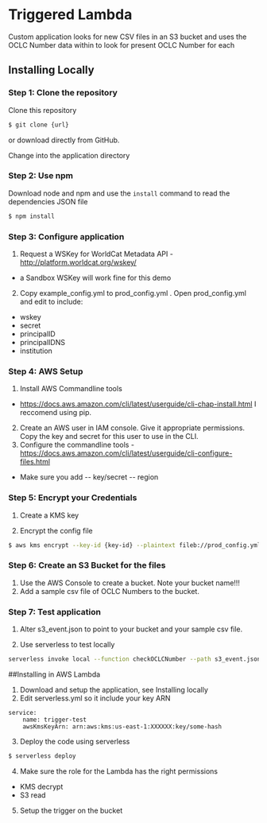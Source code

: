 # Triggered Lambda

Custom application looks for new CSV files in an S3 bucket and uses the OCLC Number data within to look for present OCLC Number for each

## Installing Locally

### Step 1: Clone the repository
Clone this repository

```bash
$ git clone {url}
```
or download directly from GitHub.

Change into the application directory

### Step 2: Use npm
Download node and npm and use the `install` command to read the dependencies JSON file 

```bash
$ npm install
```

### Step 3: Configure application
1. Request a WSKey for WorldCat Metadata API - http://platform.worldcat.org/wskey/
- a Sandbox WSKey will work fine for this demo

2. Copy example_config.yml to prod_config.yml . Open prod_config.yml and edit to include:
- wskey
- secret
- principalID 
- principalIDNS
- institution

### Step 4: AWS Setup

1. Install AWS Commandline tools
- https://docs.aws.amazon.com/cli/latest/userguide/cli-chap-install.html
I reccomend using pip.
2. Create an AWS user in IAM console. Give it appropriate permissions. Copy the key and secret for this user to use in the CLI. 
3. Configure the commandline tools - https://docs.aws.amazon.com/cli/latest/userguide/cli-configure-files.html

- Make sure you add 
-- key/secret
-- region

### Step 5: Encrypt your Credentials

1. Create a KMS key

2. Encrypt the config file

```bash
$ aws kms encrypt --key-id {key-id} --plaintext fileb://prod_config.yml --output text --query CiphertextBlob --output text | base64 -D > prod_config_encrypted.txt
```

### Step 6: Create an S3 Bucket for the files
1. Use the AWS Console to create a bucket. Note your bucket name!!!
2. Add a sample csv file of OCLC Numbers to the bucket.

### Step 7: Test application
1. Alter s3_event.json to point to your bucket and your sample csv file.

2. Use serverless to test locally

```bash
serverless invoke local --function checkOCLCNumber --path s3_event.json
```

##Installing in AWS Lambda

1. Download and setup the application, see Installing locally
2. Edit serverless.yml so it include your key ARN

```
service: 
    name: trigger-test
    awsKmsKeyArn: arn:aws:kms:us-east-1:XXXXXX:key/some-hash
```

3. Deploy the code using serverless

```bash
$ serverless deploy
```

4. Make sure the role for the Lambda has the right permissions
- KMS decrypt
- S3 read
5. Setup the trigger on the bucket
